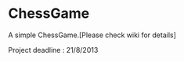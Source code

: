 ChessGame
=========

A simple ChessGame.[Please check wiki for details]

Project deadline : 21/8/2013